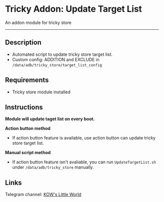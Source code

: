 # **Tricky Addon: Update Target List**
An addon module for tricky store

---
## Description
- Automated script to update tricky store target list.
- Custom config: ADDITION and EXCLUDE in `/data/adb/tricky_store/target_list_config`

## Requirements
- Tricky store module installed

## Instructions
**Module will update taget list on every boot.**

**Action button method**
- If action button feature is available, use action button can update tricky store target list.

**Manual script method**
- If action button feature isn't avaliable, you can run `UpdateTargetList.sh` under `/data/adb/tricky_store` manually.


## Links
Telegram channel: [KOW's Little World](https://t.me/kowchannel)
